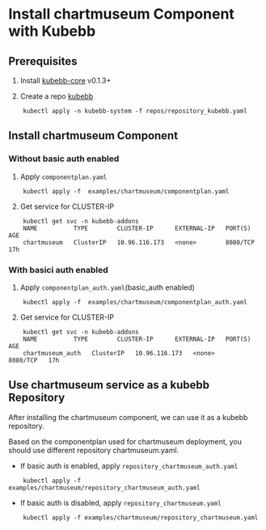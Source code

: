 # Install chartmuseum Component with Kubebb

## Prerequisites

1. Install [kubebb-core](https://github.com/kubebb/components/tree/main/charts/kubebb-core) v0.1.3+

2. Create a repo [kubebb](https://github.com/kubebb/components/blob/main/repos/repository_kubebb.yaml)

```shell
    kubectl apply -n kubebb-system -f repos/repository_kubebb.yaml
```

## Install chartmuseum Component 

### Without basic auth enabled

1. Apply `componentplan.yaml`

```shell
    kubectl apply -f  examples/chartmuseum/componentplan.yaml
```

2. Get service for CLUSTER-IP

```shell
    kubectl get svc -n kubebb-addons
    NAME          TYPE        CLUSTER-IP      EXTERNAL-IP   PORT(S)    AGE
    chartmuseum   ClusterIP   10.96.116.173   <none>        8080/TCP   17h 
```

### With basici auth enabled

1. Apply `componentplan_auth.yaml`(basic_auth enabled)

```shell
    kubectl apply -f  examples/chartmuseum/componentplan_auth.yaml
```

2. Get service for CLUSTER-IP

```shell
    kubectl get svc -n kubebb-addons
    NAME          TYPE        CLUSTER-IP      EXTERNAL-IP   PORT(S)    AGE
    chartmuseum_auth   ClusterIP   10.96.116.173   <none>        8080/TCP   17h 
```

## Use chartmuseum service  as a kubebb Repository

After installing the chartmuseum component, we can use it as a kubebb repository. 

Based on the componentplan used for chartmuseum deployment, you should use different repository chartmuseum.yaml.

- If basic auth is enabled, apply `repository_chartmuseum_auth.yaml`

```shell
    kubectl apply -f examples/chartmuseum/repository_chartmuseum_auth.yaml
```

- If basic auth is disabled, apply `repository_chartmuseum.yaml`

```shell
    kubectl apply -f examples/chartmuseum/repository_chartmuseum.yaml
```